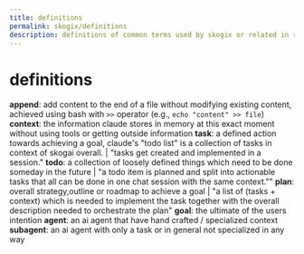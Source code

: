 ```yaml
---
title: definitions
permalink: skogix/definitions
description: definitions of common terms used by skogix or related in relation to SkogAI
---
```


# definitions

**append**: add content to the end of a file without modifying existing content, achieved using bash with `>>` operator (e.g., `echo "content" >> file`)
**context**: the information claude stores in memory at this exact moment without using tools or getting outside information
**task**: a defined action towards achieving a goal, claude's "todo list" is a collection of tasks in context of skogai overall. | "tasks get created and implemented in a session."
**todo**: a collection of loosely defined things which need to be done someday in the future | "a todo item is planned and split into actionable tasks that all can be done in one chat session with the same context.""
**plan**: overall strategy,outline or roadmap to achieve a goal | "a list of (tasks + context) which is needed to implement the task together with the overall description needed to orchestrate the plan"
**goal**: the ultimate of the users intention
**agent**: an ai agent that have hand crafted / specialized context
**subagent**: an ai agent with only a task or in general not specialized in any way
